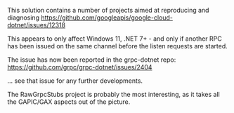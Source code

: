 This solution contains a number of projects aimed at reproducing and
diagnosing https://github.com/googleapis/google-cloud-dotnet/issues/12318

This appears to only affect Windows 11, .NET 7+ - and only if
another RPC has been issued on the same channel before the listen
requests are started.

The issue has now been reported in the grpc-dotnet repo:
https://github.com/grpc/grpc-dotnet/issues/2404

... see that issue for any further developments.

The RawGrpcStubs project is probably the most interesting, as it
takes all the GAPIC/GAX aspects out of the picture.
